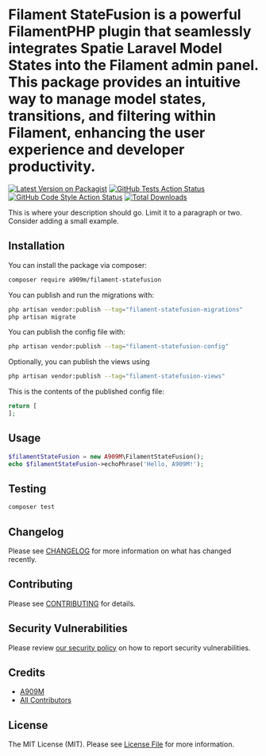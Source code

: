 # Filament StateFusion is a powerful FilamentPHP plugin that seamlessly integrates Spatie Laravel Model States into the Filament admin panel. This package provides an intuitive way to manage model states, transitions, and filtering within Filament, enhancing the user experience and developer productivity.

[![Latest Version on Packagist](https://img.shields.io/packagist/v/a909m/filament-statefusion.svg?style=flat-square)](https://packagist.org/packages/a909m/filament-statefusion)
[![GitHub Tests Action Status](https://img.shields.io/github/actions/workflow/status/a909m/filament-statefusion/run-tests.yml?branch=main&label=tests&style=flat-square)](https://github.com/a909m/filament-statefusion/actions?query=workflow%3Arun-tests+branch%3Amain)
[![GitHub Code Style Action Status](https://img.shields.io/github/actions/workflow/status/a909m/filament-statefusion/fix-php-code-styling.yml?branch=main&label=code%20style&style=flat-square)](https://github.com/a909m/filament-statefusion/actions?query=workflow%3A"Fix+PHP+code+styling"+branch%3Amain)
[![Total Downloads](https://img.shields.io/packagist/dt/a909m/filament-statefusion.svg?style=flat-square)](https://packagist.org/packages/a909m/filament-statefusion)



This is where your description should go. Limit it to a paragraph or two. Consider adding a small example.

## Installation

You can install the package via composer:

```bash
composer require a909m/filament-statefusion
```

You can publish and run the migrations with:

```bash
php artisan vendor:publish --tag="filament-statefusion-migrations"
php artisan migrate
```

You can publish the config file with:

```bash
php artisan vendor:publish --tag="filament-statefusion-config"
```

Optionally, you can publish the views using

```bash
php artisan vendor:publish --tag="filament-statefusion-views"
```

This is the contents of the published config file:

```php
return [
];
```

## Usage

```php
$filamentStateFusion = new A909M\FilamentStateFusion();
echo $filamentStateFusion->echoPhrase('Hello, A909M!');
```

## Testing

```bash
composer test
```

## Changelog

Please see [CHANGELOG](CHANGELOG.md) for more information on what has changed recently.

## Contributing

Please see [CONTRIBUTING](.github/CONTRIBUTING.md) for details.

## Security Vulnerabilities

Please review [our security policy](../../security/policy) on how to report security vulnerabilities.

## Credits

- [A909M](https://github.com/A909M)
- [All Contributors](../../contributors)

## License

The MIT License (MIT). Please see [License File](LICENSE.md) for more information.
